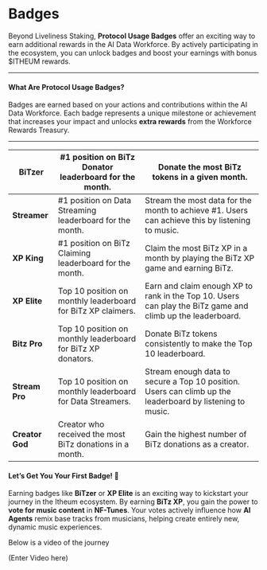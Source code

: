 # Badges

Beyond Liveliness Staking, **Protocol Usage Badges** offer an exciting way to earn additional rewards in the AI Data Workforce. By actively participating in the ecosystem, you can unlock badges and boost your earnings with bonus $ITHEUM rewards.

***

#### **What Are Protocol Usage Badges?**

Badges are earned based on your actions and contributions within the AI Data Workforce. Each badge represents a unique milestone or achievement that increases your impact and unlocks **extra rewards** from the Workforce Rewards Treasury.

***

| **BiTzer**      | #1 position on BiTz Donator leaderboard for the month.       | Donate the most BiTz tokens in a given month.                                                              |
| --------------- | ------------------------------------------------------------ | ---------------------------------------------------------------------------------------------------------- |
| **Streamer**    | #1 position on Data Streaming leaderboard for the month.     | Stream the most data for the month to achieve #1. Users can achieve this by listening to music.            |
| **XP King**     | #1 position on BiTz Claiming leaderboard for the month.      | Claim the most BiTz XP in a month by playing the BiTz XP game and earning BiTz.                            |
| **XP Elite**    | Top 10 position on monthly leaderboard for BiTz XP claimers. | Earn and claim enough XP to rank in the Top 10. Users can play the BiTz game and climb up the leaderboard. |
| **Bitz Pro**    | Top 10 position on monthly leaderboard for BiTz XP donators. | Donate BiTz tokens consistently to make the Top 10 leaderboard.                                            |
| **Stream Pro**  | Top 10 position on monthly leaderboard for Data Streamers.   | Stream enough data to secure a Top 10 position. Users can climb up the leaderboard by listening to music.  |
| **Creator God** | Creator who received the most BiTz donations in a month.     | Gain the highest number of BiTz donations as a creator.                                                    |



#### **Let’s Get You Your First Badge! 🚀**

Earning badges like **BiTzer** or **XP Elite** is an exciting way to kickstart your journey in the Itheum ecosystem. By earning **BiTz XP**, you gain the power to **vote for music content** in **NF-Tunes**. Your votes actively influence how **AI Agents** remix base tracks from musicians, helping create entirely new, dynamic music experiences.

Below is a video of the journey&#x20;

(Enter Video here)

